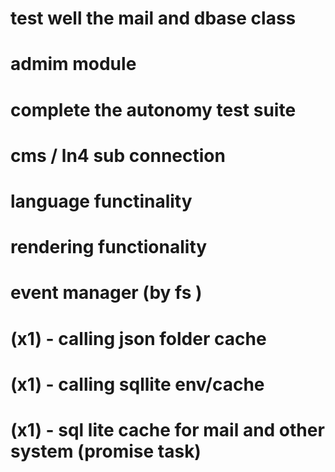# test well the mail and dbase class 
# admim module 
# complete the autonomy test suite 
# cms / ln4 sub connection 
# language functinality
# rendering functionality
# event manager (by fs )
# (x1) - calling json folder cache
# (x1) - calling sqllite env/cache
# (x1) - sql lite cache for mail and other system (promise task)